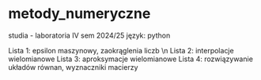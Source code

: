 # metody_numeryczne
studia - laboratoria
IV sem 2024/25
język: python

Lista 1: epsilon maszynowy, zaokrąglenia liczb \n
Lista 2: interpolacje wielomianowe
Lista 3: aproksymacje wielomianowe
Lista 4: rozwiązywanie układów równan, wyznaczniki macierzy
